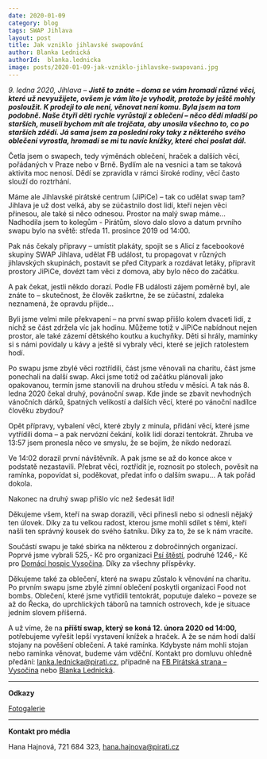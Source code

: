 ```yaml
---
date: 2020-01-09
category: blog
tags: SWAP Jihlava
layout: post
title: Jak vzniklo jihlavské swapování
author: Blanka Lednická
authorId:  blanka.lednicka
image: posts/2020-01-09-jak-vzniklo-jihlavske-swapovani.jpg
---
```


*9. ledna 2020, Jihlava* – ***Jistě to znáte – doma se vám hromadí různé věci, které už nevyužijete, ovšem je vám líto je vyhodit, protože by ještě mohly posloužit. K prodeji to ale není, věnovat není komu. Byla jsem na tom podobně. Naše čtyři děti rychle vyrůstají z oblečení – něco dědí mladší po starších, museli bychom mít ale trojčata, aby unosila všechno to, co po starších zdědí. Já sama jsem za poslední roky taky z některého svého oblečení vyrostla, hromadí se mi tu navíc knížky, které chci poslat dál.***

Četla jsem o swapech, tedy výměnách oblečení, hraček a dalších věcí, pořádaných v Praze nebo v Brně. Bydlím ale na vesnici a tam se taková aktivita moc nenosí. Dědí se zpravidla v rámci široké rodiny, věcí často slouží do roztrhání. 

Máme ale Jihlavské pirátské centrum (JiPiCe) – tak co udělat swap tam? Jihlava je už dost velká, aby se zúčastnilo dost lidí, kteří nejen věci přinesou, ale také si něco odnesou. Prostor na malý swap máme... Nadhodila jsem to kolegům - Pirátům, slovo dalo slovo a datum prvního swapu bylo na světě: středa 11. prosince 2019 od 14:00. 

Pak nás čekaly přípravy – umístit plakáty, spojit se s Alicí z facebookové skupiny SWAP Jihlava, udělat FB událost, tu propagovat v různých jihlavských skupinách, postavit se před Citypark a rozdávat letáky, připravit prostory JiPiCe, dovézt tam věci z domova, aby bylo něco do začátku.

A pak čekat, jestli někdo dorazí. Podle FB události zájem poměrně byl, ale znáte to – skutečnost, že člověk zaškrtne, že se zúčastní, zdaleka neznamená, že opravdu přijde...

Byli jsme velmi mile překvapení – na první swap přišlo kolem dvaceti lidí, z nichž se část zdržela víc jak hodinu. Můžeme totiž v JiPiCe nabídnout nejen prostor, ale také zázemí dětského koutku a kuchyňky. Děti si hrály, maminky si s námi povídaly u kávy a ještě si vybraly věci, které se jejich ratolestem hodí. 

Po swapu jsme zbylé věci roztřídili, část jsme věnovali na charitu, část jsme ponechali na další swap. Akci jsme totiž od začátku plánovali jako opakovanou, termín jsme stanovili na druhou středu v měsíci. A tak nás 8. ledna 2020 čekal druhý, povánoční swap. Kde jinde se zbavit nevhodných vánočních dárků, špatných velikostí a dalších věcí, které po vánoční nadílce člověku zbydou? 

Opět přípravy, vybalení věcí, které zbyly z minula, přidání věcí, které jsme vytřídili doma – a pak nervózní čekání, kolik lidí dorazí tentokrát. Zhruba ve 13:57 jsem pronesla něco ve smyslu, že se bojím, že nikdo nedorazí. 

Ve 14:02 dorazil první návštěvník. A pak jsme se až do konce akce v podstatě nezastavili. Přebrat věci, roztřídit je, roznosit po stolech, pověsit na ramínka, popovídat si, poděkovat, předat info o dalším swapu... A tak pořád dokola. 

Nakonec na druhý swap přišlo víc než šedesát lidí! 

Děkujeme všem, kteří na swap dorazili, věci přinesli nebo si odnesli nějaký ten úlovek. Díky za tu velkou radost, kterou jsme mohli sdílet s těmi, kteří našli ten správný kousek do svého šatníku. Díky za to, že se k nám vracíte.

Součástí swapu je také sbírka na některou z dobročinných organizací. Poprvé jsme vybrali 525,- Kč pro organizaci [Psí štěstí](http://psi-stesti.cz), podruhé 1246,- Kč pro [Domácí hospic Vysočina](https://www.hospicvysocina.cz). Díky za všechny příspěvky. 

Děkujeme také za oblečení, které na swapu zůstalo k věnování na charitu. Po prvním swapu jsme zbylé zimní oblečení poskytli organizaci Food not bombs. Oblečení, které jsme vytřídili tentokrát, poputuje daleko – poveze se až do Řecka, do uprchlických táborů na tamních ostrovech, kde je situace jedním slovem příšerná. 

A už víme, že na **příští swap, který se koná 12. února 2020 od 14:00,** potřebujeme vyřešit lepší vystavení knížek a hraček. A že se nám hodí další stojany na pověšení oblečení. A také ramínka.  Kdybyste nám mohli stojan nebo ramínka věnovat, budeme vám vděční. Kontakt pro domluvu ohledně předání: <lanka.lednicka@pirati.cz>, případně na [FB Pirátská strana – Vysočina](https://www.facebook.com/pirati.vysocina) nebo [Blanka Lednická](https://www.facebook.com/blanka.c.lednicka). 

---

**Odkazy**

[Fotogalerie](https://www.facebook.com/pg/pirati.vysocina/photos/?tab=album&album_id=3084519484894731)

---

**Kontakt pro média**

Hana Hajnová, 721 684 323, <hana.hajnova@pirati.cz>
